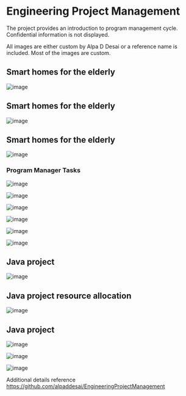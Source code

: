 # Engineering Project Management

The project provides an introduction to program management cycle. Confidential information is not displayed. 

All images are either custom by Alpa D Desai or a reference name is included. Most of the images are custom.

## Smart homes for the elderly
![image](HealthCareDatabase1.jpg)

## Smart homes for the elderly
![image](HealthCareDatabase2.jpg)

## Smart homes for the elderly
![image](HealthCareDatabase3.jpg)

### Program Manager Tasks
![image](ProgramManager.png)

![image](ProjectTracking.jpg)

![image](ChangeManagementProcessI.jpg)

![image](ChangeManagementProcessII.jpg)

![image](ChangeManagementProcessIII.jpg)

![image](ChangeManagementProcessIV.jpg)

## Java project
![image](JavaProject1.png)

## Java project resource allocation
![image](ResourceAllocationVacation.jpg)

## Java project 
![image](resourceAllocationSocialEngagements.jpg)

![image](USCopyrightCertificate.png)

![image](Ethics.jpg)

Additional details reference https://github.com/alpaddesai/EngineeringProjectManagement
